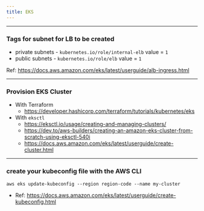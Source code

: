 ```yaml
---
title: EKS
---
```


----
### Tags for subnet for LB to be created

- private subnets - `kubernetes.io/role/internal-elb` value = `1`
- public subnets - `kubernetes.io/role/elb` value = `1` 

Ref: https://docs.aws.amazon.com/eks/latest/userguide/alb-ingress.html

----
### Provision EKS Cluster

- With Terraform
  - https://developer.hashicorp.com/terraform/tutorials/kubernetes/eks
- With `eksctl`
  - https://eksctl.io/usage/creating-and-managing-clusters/
  - https://dev.to/aws-builders/creating-an-amazon-eks-cluster-from-scratch-using-eksctl-540i
  - https://docs.aws.amazon.com/eks/latest/userguide/create-cluster.html

----
### create your kubeconfig file with the AWS CLI
```shell
aws eks update-kubeconfig --region region-code --name my-cluster
```
- Ref: https://docs.aws.amazon.com/eks/latest/userguide/create-kubeconfig.html